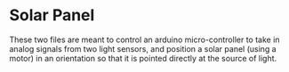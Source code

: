 # Solar Panel

These two files are meant to control an arduino micro-controller to take in analog signals from two light sensors, and position a solar panel (using a motor) in an orientation so that it is pointed directly at the source of light.
